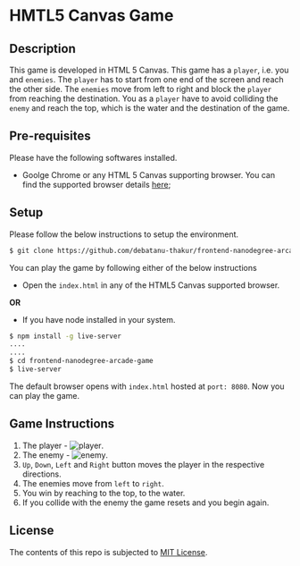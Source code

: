 # HMTL5 Canvas Game
## Description
This game is developed in HTML 5 Canvas. This game has a `player`, i.e. you and `enemies`.
The `player` has to start from one end of the screen and reach the other side. The `enemies` move from left to right and block the `player` from reaching the destination. You as a `player` have to avoid colliding the `enemy` and reach the top, which is the water and the destination of the game.
## Pre-requisites
Please have the following softwares installed.
- Goolge Chrome or any HTML 5 Canvas supporting browser. You can find the supported browser details [here](http://caniuse.com/#search=canvas);

## Setup
Please follow the below instructions to setup the environment.
```sh
$ git clone https://github.com/debatanu-thakur/frontend-nanodegree-arcade-game.git

```
You can play the game by following either of the below instructions
- Open the `index.html` in any of the HTML5 Canvas supported browser.

**OR**
- If you have node installed in your system.
```sh
$ npm install -g live-server
....
....
$ cd frontend-nanodegree-arcade-game
$ live-server
```
The default browser opens with `index.html` hosted at `port: 8080`.
Now you can play the game.
## Game Instructions
1. The player - ![player](https://raw.githubusercontent.com/debatanu-thakur/frontend-nanodegree-arcade-game/master/images/char-boy.png).
2. The enemy - ![enemy](https://raw.githubusercontent.com/debatanu-thakur/frontend-nanodegree-arcade-game/master/images/enemy-bug.png).
3. `Up`, `Down`, `Left` and `Right` button moves the player in the respective directions.
4. The enemies move from `left` to `right`.
5. You win by reaching to the top, to the water.
6. If you collide with the enemy the game resets and you begin again.
## License
The contents of this repo is subjected to [MIT License](https://github.com/debatanu-thakur/license-store/blob/master/mit_license.txt).
